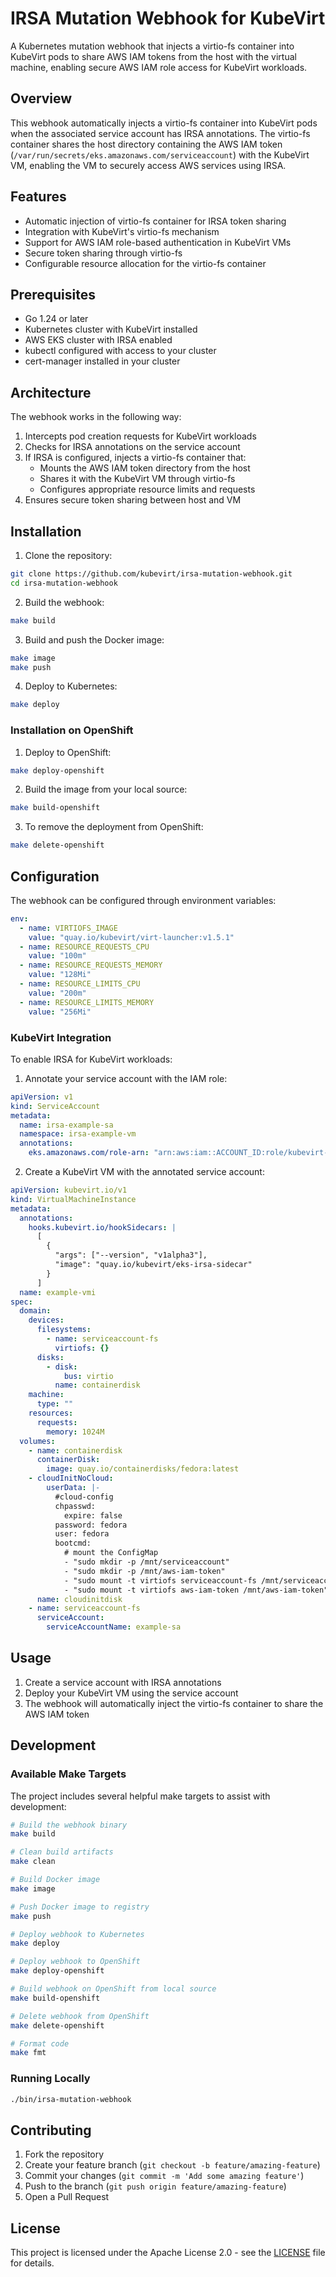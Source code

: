 # IRSA Mutation Webhook for KubeVirt

A Kubernetes mutation webhook that injects a virtio-fs container into KubeVirt pods to share AWS IAM tokens from the host with the virtual machine, enabling secure AWS IAM role access for KubeVirt workloads.

## Overview

This webhook automatically injects a virtio-fs container into KubeVirt pods when the associated service account has IRSA annotations. The virtio-fs container shares the host directory containing the AWS IAM token (`/var/run/secrets/eks.amazonaws.com/serviceaccount`) with the KubeVirt VM, enabling the VM to securely access AWS services using IRSA.

## Features

- Automatic injection of virtio-fs container for IRSA token sharing
- Integration with KubeVirt's virtio-fs mechanism
- Support for AWS IAM role-based authentication in KubeVirt VMs
- Secure token sharing through virtio-fs
- Configurable resource allocation for the virtio-fs container

## Prerequisites

- Go 1.24 or later
- Kubernetes cluster with KubeVirt installed
- AWS EKS cluster with IRSA enabled
- kubectl configured with access to your cluster
- cert-manager installed in your cluster

## Architecture

The webhook works in the following way:

1. Intercepts pod creation requests for KubeVirt workloads
2. Checks for IRSA annotations on the service account
3. If IRSA is configured, injects a virtio-fs container that:
   - Mounts the AWS IAM token directory from the host
   - Shares it with the KubeVirt VM through virtio-fs
   - Configures appropriate resource limits and requests
4. Ensures secure token sharing between host and VM

## Installation

1. Clone the repository:
```bash
git clone https://github.com/kubevirt/irsa-mutation-webhook.git
cd irsa-mutation-webhook
```

2. Build the webhook:
```bash
make build
```

3. Build and push the Docker image:
```bash
make image
make push
```

4. Deploy to Kubernetes:
```bash
make deploy
```

### Installation on OpenShift

1. Deploy to OpenShift:
```bash
make deploy-openshift
```

2. Build the image from your local source:
```bash
make build-openshift
```

3. To remove the deployment from OpenShift:
```bash
make delete-openshift
```

## Configuration

The webhook can be configured through environment variables:

```yaml
env:
  - name: VIRTIOFS_IMAGE
    value: "quay.io/kubevirt/virt-launcher:v1.5.1"
  - name: RESOURCE_REQUESTS_CPU
    value: "100m"
  - name: RESOURCE_REQUESTS_MEMORY
    value: "128Mi"
  - name: RESOURCE_LIMITS_CPU
    value: "200m"
  - name: RESOURCE_LIMITS_MEMORY
    value: "256Mi"
```

### KubeVirt Integration

To enable IRSA for KubeVirt workloads:

1. Annotate your service account with the IAM role:
```yaml
apiVersion: v1
kind: ServiceAccount
metadata:
  name: irsa-example-sa
  namespace: irsa-example-vm
  annotations:
    eks.amazonaws.com/role-arn: "arn:aws:iam::ACCOUNT_ID:role/kubevirt-role"
```

2. Create a KubeVirt VM with the annotated service account:
```yaml
apiVersion: kubevirt.io/v1
kind: VirtualMachineInstance
metadata:
  annotations:
    hooks.kubevirt.io/hookSidecars: |
      [
        {
          "args": ["--version", "v1alpha3"],
          "image": "quay.io/kubevirt/eks-irsa-sidecar"
        }
      ]
  name: example-vmi
spec:
  domain:
    devices:
      filesystems:
        - name: serviceaccount-fs
          virtiofs: {}
      disks:
        - disk:
            bus: virtio
          name: containerdisk
    machine:
      type: ""
    resources:
      requests:
        memory: 1024M
  volumes:
    - name: containerdisk
      containerDisk:
        image: quay.io/containerdisks/fedora:latest
    - cloudInitNoCloud:
        userData: |-
          #cloud-config
          chpasswd:
            expire: false
          password: fedora
          user: fedora
          bootcmd:
            # mount the ConfigMap
            - "sudo mkdir -p /mnt/serviceaccount"
            - "sudo mkdir -p /mnt/aws-iam-token"
            - "sudo mount -t virtiofs serviceaccount-fs /mnt/serviceaccount"
            - "sudo mount -t virtiofs aws-iam-token /mnt/aws-iam-token"
      name: cloudinitdisk
    - name: serviceaccount-fs
      serviceAccount:
        serviceAccountName: example-sa
```

## Usage

1. Create a service account with IRSA annotations
2. Deploy your KubeVirt VM using the service account
3. The webhook will automatically inject the virtio-fs container to share the AWS IAM token

## Development

### Available Make Targets

The project includes several helpful make targets to assist with development:

```bash
# Build the webhook binary
make build

# Clean build artifacts
make clean

# Build Docker image
make image

# Push Docker image to registry
make push

# Deploy webhook to Kubernetes
make deploy

# Deploy webhook to OpenShift
make deploy-openshift

# Build webhook on OpenShift from local source
make build-openshift

# Delete webhook from OpenShift
make delete-openshift

# Format code
make fmt
```

### Running Locally

```bash
./bin/irsa-mutation-webhook
```

## Contributing

1. Fork the repository
2. Create your feature branch (`git checkout -b feature/amazing-feature`)
3. Commit your changes (`git commit -m 'Add some amazing feature'`)
4. Push to the branch (`git push origin feature/amazing-feature`)
5. Open a Pull Request

## License

This project is licensed under the Apache License 2.0 - see the [LICENSE](LICENSE) file for details.
